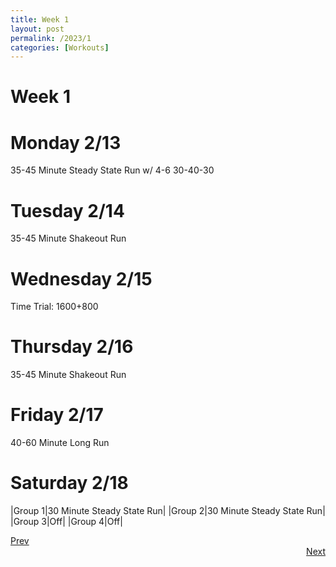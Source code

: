 ```yaml
---
title: Week 1
layout: post
permalink: /2023/1
categories: [Workouts]
---
```



# Week 1

# Monday 2/13

35-45 Minute Steady State Run w/ 4-6 30-40-30
# Tuesday 2/14

35-45 Minute Shakeout Run 
# Wednesday 2/15

Time Trial: 1600+800
# Thursday 2/16

35-45 Minute Shakeout Run 
# Friday 2/17

40-60 Minute Long Run

# Saturday 2/18

|Group 1|30 Minute Steady State Run|
|Group 2|30 Minute Steady State Run|
|Group 3|Off|
|Group 4|Off|


<div style="text-align: left"> <a href="{{site.baseurl}}/2023/0">Prev</a></div> 
<div style="text-align: right"> <a href="{{site.baseurl}}/2023/2">Next</a></div>